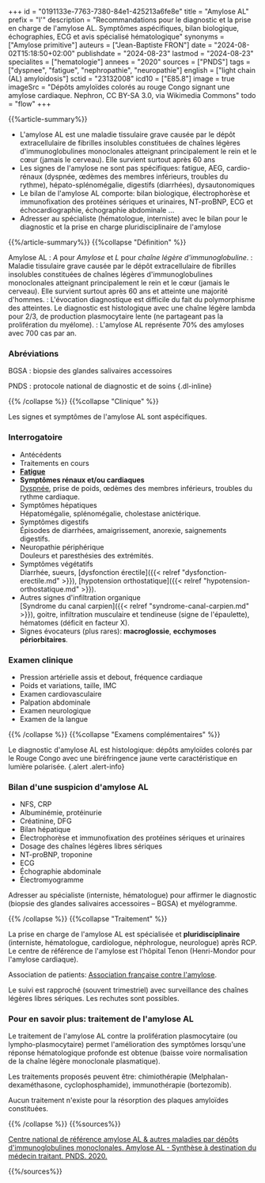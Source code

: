+++
id = "0191133e-7763-7380-84e1-425213a6fe8e"
title = "Amylose AL"
prefix = "l'"
description = "Recommandations pour le diagnostic et la prise en charge de l'amylose AL. Symptômes aspécifiques, bilan biologique, échographies, ECG et avis spécialisé hématologique"
synonyms = ["Amylose primitive"]
auteurs = ["Jean-Baptiste FRON"]
date = "2024-08-02T15:18:50+02:00"
publishdate = "2024-08-23"
lastmod = "2024-08-23"
specialites = ["hematologie"]
annees = "2020"
sources = ["PNDS"]
tags = ["dyspnee", "fatigue", "nephropathie", "neuropathie"]
english = ["light chain (AL) amyloidosis"]
sctid = "23132008"
icd10 = ["E85.8"]
image = true
imageSrc = "Dépôts amyloïdes colorés au rouge Congo signant une amylose cardiaque. Nephron, CC BY-SA 3.0, via Wikimedia Commons"
todo = "flow"
+++

{{%article-summary%}}

- L'amylose AL est une maladie tissulaire grave causée par le dépôt extracellulaire de fibrilles insolubles constituées de chaînes légères d'immunoglobulines monoclonales atteignant principalement le rein et le cœur (jamais le cerveau). Elle survient surtout après 60 ans
- Les signes de l'amylose ne sont pas spécifiques: fatigue, AEG, cardio-rénaux (dyspnée, œdèmes des membres inférieurs, troubles du rythme), hépato-splénomégalie, digestifs (diarrhées), dysautonomiques
- Le bilan de l'amylose AL comporte: bilan biologique, électrophorèse et immunofixation des protéines sériques et urinaires, NT-proBNP, ECG et échocardiographie, échographie abdominale ...
- Adresser au spécialiste (hématologue, interniste) avec le bilan pour le diagnostic et la prise en charge pluridisciplinaire de l'amylose

{{%/article-summary%}}
{{%collapse "Définition" %}}

Amylose AL
: *A* pour *Amylose* et *L* pour *chaîne légère d'immunoglobuline*.
: Maladie tissulaire grave causée par le dépôt extracellulaire de fibrilles insolubles constituées de chaînes légères d'immunoglobulines monoclonales atteignant principalement le rein et le cœur (jamais le cerveau). Elle survient surtout après 60 ans et atteinte une majorité d'hommes.
: L'évocation diagnostique est difficile du fait du polymorphisme des atteintes. Le diagnostic est histologique avec une chaîne légère lambda pour 2/3, de production plasmocytaire lente (ne partageant pas la prolifération du myélome).
: L'amylose AL représente 70% des amyloses avec 700 cas par an.

### Abréviations

BGSA
: biopsie des glandes salivaires accessoires

PNDS
: protocole national de diagnostic et de soins
{.dl-inline}

{{% /collapse %}}
{{%collapse "Clinique" %}}

Les signes et symptômes de l'amylose AL sont aspécifiques.

### Interrogatoire

- Antécédents
- Traitements en cours
- **[Fatigue](/tags/fatigue/)**
- **Symptômes rénaux et/ou cardiaques**  
  [Dyspnée](/tags/dyspnee/), prise de poids, œdèmes des membres inférieurs, troubles du rythme cardiaque.
- Symptômes hépatiques  
  Hépatomégalie, splénomégalie, cholestase anictérique.
- Symptômes digestifs  
  Épisodes de diarrhées, amaigrissement, anorexie, saignements digestifs.
- Neuropathie périphérique  
  Douleurs et paresthésies des extrémités.
- Symptômes végétatifs  
  Diarrhée, sueurs, [dysfonction érectile]({{< relref "dysfonction-erectile.md" >}}), [hypotension orthostatique]({{< relref "hypotension-orthostatique.md" >}}).
- Autres signes d'infiltration organique  
  [Syndrome du canal carpien]({{< relref "syndrome-canal-carpien.md" >}}), goitre, infiltration musculaire et tendineuse (signe de l'épaulette), hématomes (déficit en facteur X).
- Signes évocateurs (plus rares): **macroglossie**, **ecchymoses périorbitaires**.

### Examen clinique

- Pression artérielle assis et debout, fréquence cardiaque
- Poids et variations, taille, IMC
- Examen cardiovasculaire
- Palpation abdominale
- Examen neurologique
- Examen de la langue

{{% /collapse %}}
{{%collapse "Examens complémentaires" %}}

Le diagnostic d'amylose AL est histologique: dépôts amyloïdes colorés par le Rouge Congo avec une biréfringence jaune verte caractéristique en lumière polarisée.
{.alert .alert-info}

### Bilan d'une suspicion d'amylose AL

- NFS, CRP
- Albuminémie, protéinurie
- Créatinine, DFG
- Bilan hépatique
- Électrophorèse et immunofixation des protéines sériques et urinaires
- Dosage des chaînes légères libres sériques
- NT-proBNP, troponine
- ECG
- Échographie abdominale
- Électromyogramme

Adresser au spécialiste (interniste, hématologue) pour affirmer le diagnostic (biopsie des glandes salivaires accessoires – BGSA) et myélogramme.

{{% /collapse %}}
{{%collapse "Traitement" %}}

La prise en charge de l'amylose AL est spécialisée et **pluridisciplinaire** (interniste, hématologue, cardiologue, néphrologue, neurologue) après RCP. Le centre de référence de l'amylose est l'hôpital Tenon (Henri-Mondor pour l'amylose cardiaque).

Association de patients: [Association française contre l'amylose](https://amylose.asso.fr).

Le suivi est rapproché (souvent trimestriel) avec surveillance des chaînes légères libres sériques. Les rechutes sont possibles.

### Pour en savoir plus: traitement de l'amylose AL

Le traitement de l'amylose AL contre la prolifération plasmocytaire (ou lympho-plasmocytaire) permet l'amélioration des symptômes lorsqu'une réponse hématologique profonde est obtenue (baisse voire normalisation de la chaîne légère monoclonale plasmatique).

Les traitements proposés peuvent être: chimiothérapie (Melphalan-dexaméthasone, cyclophosphamide), immunothérapie (bortezomib).

Aucun traitement n'existe pour la résorption des plaques amyloïdes constituées.

{{% /collapse %}}
{{%sources%}}

[Centre national de référence amylose AL & autres maladies par dépôts d'immunoglobulines monoclonales. Amylose AL - Synthèse à destination du médecin traitant. PNDS. 2020.](https://www.has-sante.fr/jcms/p_3385053/fr/amylose-al)

{{%/sources%}}
